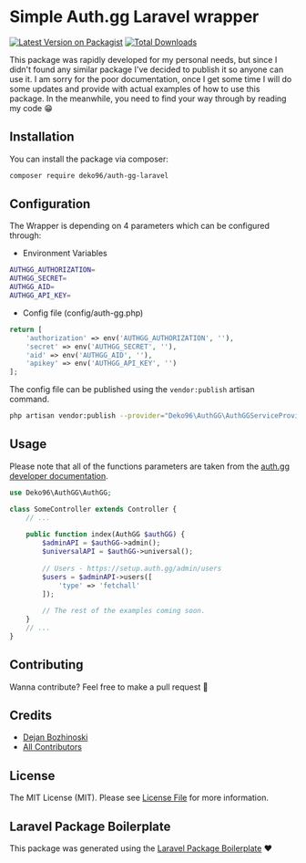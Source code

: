 # Simple Auth.gg Laravel wrapper

[![Latest Version on Packagist](https://img.shields.io/packagist/v/deko96/auth-gg-laravel.svg?style=flat-square)](https://packagist.org/packages/deko96/auth-gg-laravel)
[![Total Downloads](https://img.shields.io/packagist/dt/deko96/auth-gg-laravel.svg?style=flat-square)](https://packagist.org/packages/deko96/auth-gg-laravel)

This package was rapidly developed for my personal needs, but since I didn't found any similar package I've decided to publish it so anyone can use it. I am sorry for the poor documentation, once I get some time I will do some updates and provide with actual examples of how to use this package. In the meanwhile, you need to find your way through by reading my code 😁

## Installation

You can install the package via composer:

```bash
composer require deko96/auth-gg-laravel
```

## Configuration

The Wrapper is depending on 4 parameters which can be configured through: 

- Environment Variables
```bash
AUTHGG_AUTHORIZATION=
AUTHGG_SECRET=
AUTHGG_AID=
AUTHGG_API_KEY=
```
- Config file (config/auth-gg.php)
```php
return [
    'authorization' => env('AUTHGG_AUTHORIZATION', ''),
    'secret' => env('AUTHGG_SECRET', ''),
    'aid' => env('AUTHGG_AID', ''),
    'apikey' => env('AUTHGG_API_KEY', '')
];
```
The config file can be published using the `vendor:publish` artisan command.
```bash
php artisan vendor:publish --provider="Deko96\AuthGG\AuthGGServiceProvider" --tag="config"
```

## Usage

Please note that all of the functions parameters are taken from the [auth.gg developer documentation](https://setup.auth.gg/).

``` php
use Deko96\AuthGG\AuthGG;

class SomeController extends Controller {
    // ...
    
    public function index(AuthGG $authGG) {
        $adminAPI = $authGG->admin();
        $universalAPI = $authGG->universal();
        
        // Users - https://setup.auth.gg/admin/users
        $users = $adminAPI->users([
            'type' => 'fetchall'
        ]);
        
        // The rest of the examples coming soon.
    }
    // ...
}
```


## Contributing

Wanna contribute? Feel free to make a pull request 🍺


## Credits

- [Dejan Bozhinoski](https://github.com/deko96)
- [All Contributors](../../contributors)

## License

The MIT License (MIT). Please see [License File](LICENSE.md) for more information.

## Laravel Package Boilerplate

This package was generated using the [Laravel Package Boilerplate](https://laravelpackageboilerplate.com) ❤️